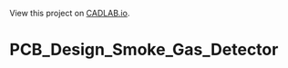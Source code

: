 View this project on [CADLAB.io](https://cadlab.io/project/29098). 

# PCB_Design_Smoke_Gas_Detector